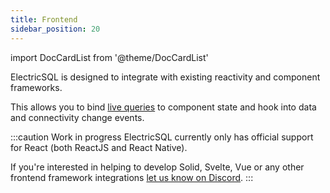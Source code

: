 ```yaml
---
title: Frontend
sidebar_position: 20
---
```


import DocCardList from '@theme/DocCardList'

ElectricSQL is designed to integrate with existing reactivity and component frameworks.

This allows you to bind [live queries](../../usage/data-access/queries.md) to component state and hook into data and connectivity change events.

:::caution Work in progress
ElectricSQL currently only has official support for React (both ReactJS and React Native).

If you're interested in helping to develop Solid, Svelte, Vue or any other frontend framework integrations [let us know on Discord](https://discord.electric-sql/com).
:::

<DocCardList />
